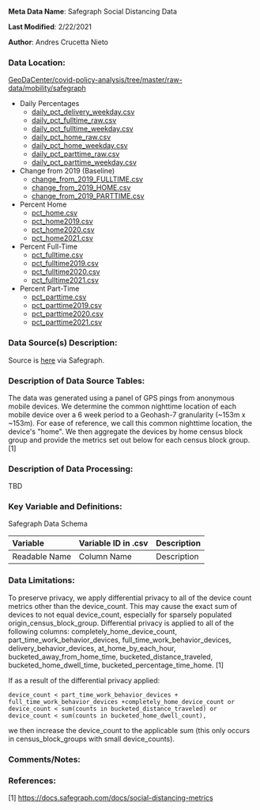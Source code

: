 **Meta Data Name**: Safegraph Social Distancing Data

**Last Modified**: 2/22/2021

**Author**: Andres Crucetta Nieto

### Data Location: 
[GeoDaCenter/covid-policy-analysis/tree/master/raw-data/mobility/safegraph](https://github.com/GeoDaCenter/covid-policy-analysis/tree/master/raw-data/mobility/safegraph)
* Daily Percentages
  * [daily_pct_delivery_weekday.csv](https://github.com/GeoDaCenter/covid-policy-analysis/blob/master/raw-data/mobility/safegraph/daily_pct_delivery_weekday.csv)
  * [daily_pct_fulltime_raw.csv](https://github.com/GeoDaCenter/covid-policy-analysis/blob/master/raw-data/mobility/safegraph/daily_pct_fulltime_raw.csv)
  * [daily_pct_fulltime_weekday.csv](https://github.com/GeoDaCenter/covid-policy-analysis/blob/master/raw-data/mobility/safegraph/daily_pct_fulltime_weekday.csv)
  * [daily_pct_home_raw.csv](https://github.com/GeoDaCenter/covid-policy-analysis/blob/master/raw-data/mobility/safegraph/daily_pct_home_raw.csv)
  * [daily_pct_home_weekday.csv](https://github.com/GeoDaCenter/covid-policy-analysis/blob/master/raw-data/mobility/safegraph/daily_pct_home_weekday.csv)
  * [daily_pct_parttime_raw.csv](https://github.com/GeoDaCenter/covid-policy-analysis/blob/master/raw-data/mobility/safegraph/daily_pct_parttime_raw.csv)
  * [daily_pct_parttime_weekday.csv](https://github.com/GeoDaCenter/covid-policy-analysis/blob/master/raw-data/mobility/safegraph/daily_pct_parttime_weekday.csv)
* Change from 2019 (Baseline)
  * [change_from_2019_FULLTIME.csv](https://github.com/GeoDaCenter/covid-policy-analysis/blob/master/raw-data/mobility/safegraph/change_from_2019_FULLTIME.csv)
  * [change_from_2019_HOME.csv](https://github.com/GeoDaCenter/covid-policy-analysis/blob/master/raw-data/mobility/safegraph/change_from_2019_HOME.csv)
  * [change_from_2019_PARTTIME.csv](https://github.com/GeoDaCenter/covid-policy-analysis/blob/master/raw-data/mobility/safegraph/change_from_2019_PARTTIME.csv)
* Percent Home
  * [pct_home.csv](https://github.com/GeoDaCenter/covid-policy-analysis/blob/master/raw-data/mobility/safegraph/pct_home.csv)
  * [pct_home2019.csv](https://github.com/GeoDaCenter/covid-policy-analysis/blob/master/raw-data/mobility/safegraph/pct_home2019.csv)
  * [pct_home2020.csv](https://github.com/GeoDaCenter/covid-policy-analysis/blob/master/raw-data/mobility/safegraph/pct_home2020.csv)
  * [pct_home2021.csv](https://github.com/GeoDaCenter/covid-policy-analysis/blob/master/raw-data/mobility/safegraph/pct_home2021.csv)
* Percent Full-Time
  * [pct_fulltime.csv](https://github.com/GeoDaCenter/covid-policy-analysis/blob/master/raw-data/mobility/safegraph/pct_fulltime.csv)
  * [pct_fulltime2019.csv](https://github.com/GeoDaCenter/covid-policy-analysis/blob/master/raw-data/mobility/safegraph/pct_fulltime2019.csv)
  * [pct_fulltime2020.csv](https://github.com/GeoDaCenter/covid-policy-analysis/blob/master/raw-data/mobility/safegraph/pct_fulltime2020.csv)
  * [pct_fulltime2021.csv](https://github.com/GeoDaCenter/covid-policy-analysis/blob/master/raw-data/mobility/safegraph/pct_fulltime2021.csv)
* Percent Part-Time
  * [pct_parttime.csv](https://github.com/GeoDaCenter/covid-policy-analysis/blob/master/raw-data/mobility/safegraph/pct_parttime.csv)
  * [pct_parttime2019.csv](https://github.com/GeoDaCenter/covid-policy-analysis/blob/master/raw-data/mobility/safegraph/pct_parttime2019.csv)
  * [pct_parttime2020.csv](https://github.com/GeoDaCenter/covid-policy-analysis/blob/master/raw-data/mobility/safegraph/pct_parttime2020.csv)
  * [pct_parttime2021.csv](https://github.com/GeoDaCenter/covid-policy-analysis/blob/master/raw-data/mobility/safegraph/pct_parttime2021.csv)

### Data Source(s) Description:  
Source is [here](https://docs.safegraph.com/docs/social-distancing-metrics) via Safegraph. 

### Description of Data Source Tables: 
The data was generated using a panel of GPS pings from anonymous mobile devices. We determine the common nighttime location of each mobile device over a 6 week period to a Geohash-7 granularity (~153m x ~153m). For ease of reference, we call this common nighttime location, the device's "home". We then aggregate the devices by home census block group and provide the metrics set out below for each census block group. [1]

### Description of Data Processing: 
TBD

### Key Variable and Definitions:

Safegraph Data Schema

| Variable | Variable ID in .csv | Description |
|:---------|:--------------------|:------------|
| Readable Name | Column Name | Description |

### Data Limitations:
To preserve privacy, we apply differential privacy to all of the device count metrics other than the device_count. This may cause the exact sum of devices to not equal device_count, especially for sparsely populated origin_census_block_group. Differential privacy is applied to all of the following columns: completely_home_device_count, part_time_work_behavior_devices, full_time_work_behavior_devices, delivery_behavior_devices, at_home_by_each_hour, bucketed_away_from_home_time, bucketed_distance_traveled, bucketed_home_dwell_time, bucketed_percentage_time_home. [1]

If as a result of the differential privacy applied:

    device_count < part_time_work_behavior_devices + full_time_work_behavior_devices +completely_home_device_count or
    device_count < sum(counts in bucketed_distance_traveled) or
    device_count < sum(counts in bucketed_home_dwell_count),

we then increase the device_count to the applicable sum (this only occurs in census_block_groups with small device_counts).

### Comments/Notes:

### References:
[1] https://docs.safegraph.com/docs/social-distancing-metrics
